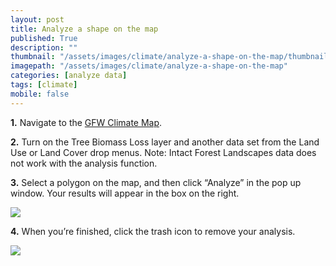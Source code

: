 ```yaml
---
layout: post
title: Analyze a shape on the map
published: True
description: ""
thumbnail: "/assets/images/climate/analyze-a-shape-on-the-map/thumbnail.png"
imagepath: "/assets/images/climate/analyze-a-shape-on-the-map"
categories: [analyze data]
tags: [climate]
mobile: false
---
```



<div id="desktopContent" class="content">
  <p><strong>1.</strong> Navigate to the <a href="/map" target="_blank">GFW Climate Map</a>.</p>
  <p><strong>2.</strong> Turn on the Tree Biomass Loss layer and another data set from the Land Use or Land Cover drop menus. Note: Intact Forest Landscapes data does not work with the analysis function.</p>
  <p><strong>3.</strong> Select a polygon on the map, and then click “Analyze” in the pop up window. Your results will appear in the box on the right.</p>
  <p><img src="{{site.sub_url}}{{page.imagepath}}/desktop/Image39.png"/></p>
  <p><strong>4.</strong> When you’re finished, click the trash icon to remove your analysis.</p>
  <p><img src="{{site.sub_url}}{{page.imagepath}}/desktop/Image40.png"/></p>
</div>



<div id="mobileContent" class="content">
</div>
